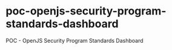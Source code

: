 # poc-openjs-security-program-standards-dashboard
POC - OpenJS Security Program Standards Dashboard
